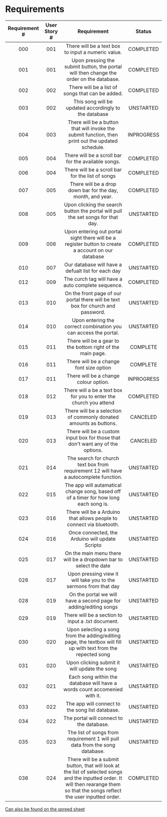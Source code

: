 # Requirements

| Requirement #  | User Story # | Requirement | Status |
|:---:|:---:|:---:|:---:|
|000|001|There will be a text box to input a numeric value.|COMPLETED|
|001|001|Upon pressing the submit button, the portal will then change the order on the database.|COMPLETED|
|002|002|There will be a list of songs that can be added.|COMPLETED|
|003|002|This song will be updated accordingly to the database|UNSTARTED|
|004|003|There will be a button that will invoke the submit function, then print out the updated schedule.|INPROGRESS|
|005|004|There will be a scroll bar for the available songs.|COMPLETED|
|006|004|There will be a scroll bar for the list of songs|COMPLETED|
|007|005|There will be a drop down bar for the day, month, and year.|COMPLETED|
|008|005|Upon clicking the search button the portal will pull the set songs for that day.|UNSTARTED|
|009|006|Upon entering out portal sight there will be a register button to create a account on our database|COMPLETED|
|010|007|Our database will have a defualt list for each day|UNSTARTED|
|012|009|The curch tag will have a auto complete sequence.|COMPLETED|
|013|010|On the front page of our portal there will be text box for church and password.|UNSTARTED|
|014|010|Upon entering the correct combination you can access the portal.|UNSTARTED|
|015|011|There will be a gear to the bottom right of the main page.|COMPLETE
|016|011|There will be a change font size option|COMPLETE
|017|011|There will be a change colour option.|INPROGRESS
|018|012|There will a be a text box for you to enter the church you attend|COMPLETED|
|019|013|There will be a selection of commonly donated amounts as buttons.|CANCELED
|020|013|There will be a custom input box for those that don't want any of the options.|CANCELED
|021|014|The search for church text box from requirement 12 will have a autocomplete function.|UNSTARTED|
|022|015|The app will autamatical change song, based off of a timer for how long each song is.|UNSTARTED|
|023|016|There will be a Arduino that allows people to connect via bluetooth.|UNSTARTED|
|024|016|Once connected, the Arduino will update Scripto|UNSTARTED|
|025|017|On the main menu there will be a dropdown bar to select the date|UNSTARTED|
|026|017|Upon pressing view it will take you to the sermons from that day|UNSTARTED|
|028|019|On the portal we will have a second page for adding/editing songs|UNSTARTED|
|029|019|There will be a section to input a .txt document.|UNSTARTED|
|030|020|Upon selecting a song from the adding/editing page, the textbox will fill up with text from the repected song|UNSTARTED|
|031|020|Upon clicking submit it will update the song|UNSTARTED|
|032|021|Each song within the database will have a words count accomenied with it.|UNSTARTED|
|033|022|The app will connect to the song list database.|UNSTARTED|
|034|022|The portal will connect to the database.|UNSTARTED|
|035|023|The list of songs from requirement 1 will pull data from the song database.|UNSTARTED|
|036|024|There will be a submit button, that will look at the list of selected songs and the inputted order.  It will then rearange them so that the songs reflect the user inputted order.|COMPLETED|

[Can also be found on the spreed sheet](https://docs.google.com/spreadsheets/d/1XN6rKwXLS9GsNlR3xUBHYqMU5o3qh3YpbnUO6bJzAT0/edit#gid=1934002586)
